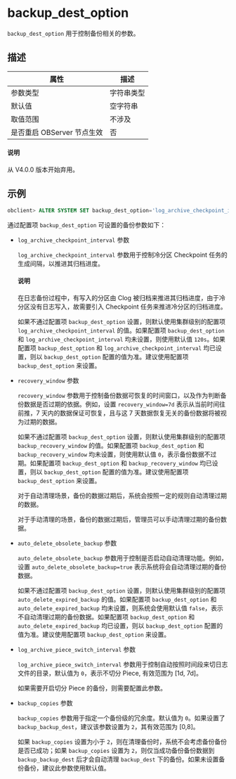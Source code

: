 # backup_dest_option

`backup_dest_option` 用于控制备份相关的参数。

## 描述

|        属性        |  描述   |
|------------------|-------|
| 参数类型             | 字符串类型 |
| 默认值              | 空字符串  |
| 取值范围             | 不涉及   |
| 是否重启 OBServer 节点生效 | 否     |

<main id="notice" type='explain'>
  <h4>说明</h4>
  <p>从 V4.0.0 版本开始弃用。</p>
</main>


## 示例

```sql
obclient> ALTER SYSTEM SET backup_dest_option='log_archive_checkpoint_interval=2m&log_archive_piece_switch_interval=1d&backup_copies=0';
```

通过配置项 `backup_dest_option` 可设置的备份参数如下：

* `log_archive_checkpoint_interval` 参数

   `log_archive_checkpoint_interval` 参数用于控制冷分区 Checkpoint 任务的生成间隔，以推进其归档进度。

  <main id="notice" type='explain'>
   <h4>说明</h4>
   <p>在日志备份过程中，有写入的分区由 Clog 被归档来推进其归档进度，由于冷分区没有日志写入，故需要引入 Checkpoint 任务来推进冷分区的归档进度。</p>
  </main>

   如果不通过配置项 `backup_dest_option` 设置，则默认使用集群级别的配置项 `log_archive_checkpoint_interval` 的值。如果配置项 `backup_dest_option` 和 `log_archive_checkpoint_interval` 均未设置，则使用默认值 `120s`。如果配置项 `backup_dest_option` 和 `log_archive_checkpoint_interval` 均已设置，则以 `backup_dest_option` 配置的值为准。建议使用配置项 `backup_dest_option` 来设置。

* `recovery_window` 参数

    `recovery_window` 参数用于控制备份数据可恢复的时间窗口，以及作为判断备份数据是否过期的依据。例如，设置 `recovery_window=7d` 表示从当前时间往前推，7 天内的数据保证可恢复，且与这 7 天数据恢复无关的备份数据将被视为过期的数据。

    如果不通过配置项 `backup_dest_option` 设置，则默认使用集群级别的配置项 `backup_recovery_window` 的值。如果配置项 `backup_dest_option` 和 `backup_recovery_window` 均未设置，则使用默认值 `0`，表示备份数据不过期。如果配置项 `backup_dest_option` 和 `backup_recovery_window` 均已设置，则以 `backup_dest_option` 配置的值为准。建议使用配置项 `backup_dest_option` 来设置。

    对于自动清理场景，备份的数据过期后，系统会按照一定的规则自动清理过期的数据。

    对于手动清理的场景，备份的数据过期后，管理员可以手动清理过期的备份数据。

* `auto_delete_obsolete_backup` 参数

    `auto_delete_obsolete_backup` 参数用于控制是否启动自动清理功能。例如，设置 `auto_delete_obsolete_backup=true` 表示系统将会自动清理过期的备份数据。

    如果不通过配置项 `backup_dest_option` 设置，则默认使用集群级别的配置项 `auto_delete_expired_backup` 的值。如果配置项 `backup_dest_option` 和 `auto_delete_expired_backup` 均未设置，则系统会使用默认值 `false`，表示不自动清理过期的备份数据。如果配置项 `backup_dest_option` 和 `auto_delete_expired_backup` 均已设置，则以 `backup_dest_option` 配置的值为准。建议使用配置项 `backup_dest_option` 来设置。

* `log_archive_piece_switch_interval` 参数

    `log_archive_piece_switch_interval` 参数用于控制自动按照时间段来切日志文件的目录，默认值为 `0`，表示不切分 Piece, 有效范围为 \[1d, 7d]。

    如果需要开启切分 Piece 的备份，则需要配置此参数。

* `backup_copies` 参数

    `backup_copies` 参数用于指定一个备份级的冗余度。默认值为 `0`。如果设置了 `backup_backup_dest`，建议该参数设置为 `2`，其有效范围为 \[0,8]。

    如果 `backup_copies` 设置为小于 `2`，则在清理备份时，系统不会考虑备份备份是否已成功；如果 `backup_copies` 设置为 `2`，则仅当成功备份备份数据到 `backup_backup_dest` 后才会自动清理 `backup_dest` 下的备份。如果未设置备份备份，建议此参数使用默认值。
